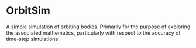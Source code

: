 # OrbitSim
A simple simulation of orbiting bodies. Primarily for the purpose of exploring the associated mathematics, particularly with respect to the accuracy of time-step simulations.
